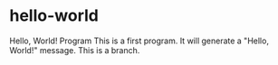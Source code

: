 # hello-world
Hello, World! Program
This is a first program.
It will generate a "Hello, World!" message.
This is a branch.
